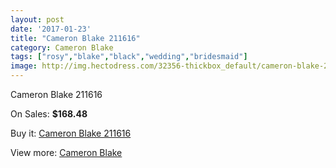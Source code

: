 ```yaml
---
layout: post
date: '2017-01-23'
title: "Cameron Blake 211616"
category: Cameron Blake
tags: ["rosy","blake","black","wedding","bridesmaid"]
image: http://img.hectodress.com/32356-thickbox_default/cameron-blake-211616.jpg
---
```

Cameron Blake 211616

On Sales: **$168.48**
<a href="https://www.hectodress.com/cameron-blake/14764-cameron-blake-211616.html"><amp-img layout="responsive" width="600" height="600" src="//img.hectodress.com/32356-thickbox_default/cameron-blake-211616.jpg" alt="Cameron Blake 211616 0" /></a>

Buy it: [Cameron Blake 211616](https://www.hectodress.com/cameron-blake/14764-cameron-blake-211616.html "Cameron Blake 211616")

View more: [Cameron Blake](https://www.hectodress.com/264-cameron-blake "Cameron Blake")